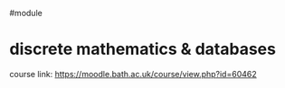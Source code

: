 #module
# discrete mathematics & databases
course link: https://moodle.bath.ac.uk/course/view.php?id=60462